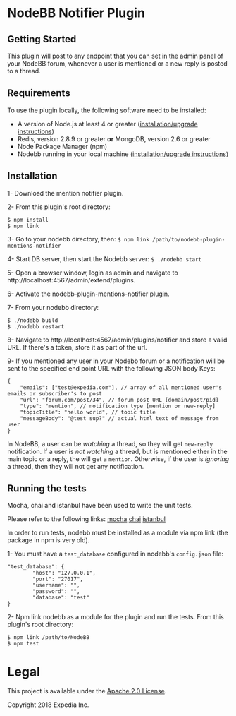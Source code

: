 # NodeBB Notifier Plugin

## Getting Started

This plugin will post to any endpoint that you can set in the admin panel of your NodeBB forum, whenever a user is mentioned or a new reply is posted to a thread.

## Requirements

To use the plugin locally, the following software need to be installed:

* A version of Node.js at least 4 or greater ([installation/upgrade instructions](https://github.com/nodesource/distributions))
* Redis, version 2.8.9 or greater **or** MongoDB, version 2.6 or greater
* Node Package Manager (npm)
* Nodebb running in your local machine ([installation/upgrade instructions](https://docs.nodebb.org/installing/os))

## Installation

1- Download the mention notifier plugin.

2- From this plugin's root directory:
```
$ npm install
$ npm link
```

3- Go to your nodebb directory, then:
`$ npm link /path/to/nodebb-plugin-mentions-notifier`

4- Start DB server, then start the Nodebb server:
`$ ./nodebb start`

5- Open a browser window, login as admin and navigate to http://localhost:4567/admin/extend/plugins.

6- Activate the nodebb-plugin-mentions-notifier plugin.

7- From your nodebb directory:
```
$ ./nodebb build
$ ./nodebb restart
```

8- Navigate to http://localhost:4567/admin/plugins/notifier and store a valid URL. If there's a token, store it as part of the url.

9- If you mentioned any user in your Nodebb forum or  a notification will be sent
   to the specified end point URL with the following JSON body Keys:
```
{
    "emails": ["test@expedia.com"], // array of all mentioned user's emails or subscriber's to post
    "url": "forum.com/post/34", // forum post URL [domain/post/pid]
    "type": "mention", // notification type [mention or new-reply]
    "topicTitle": "hello world", // topic title
    "messageBody": "@test sup?" // actual html text of message from user
}
```

In NodeBB, a user can be *watching* a thread, so they will get `new-reply` notification. If a user is *not watching* a thread, but is mentioned either in the main topic or a reply, the will get a `mention`. Otherwise, if the user is *ignoring* a thread, then they will not get any notification.

## Running the tests

Mocha, chai and istanbul have been used to write the unit tests.

Please refer to the following links:
[mocha](https://mochajs.org/)
[chai](http://chaijs.com/)
[istanbul](https://github.com/dwyl/learn-istanbul)

In order to run tests, nodebb must be installed as a module via npm link (the package in npm is very old).

1- You must have a `test_database` configured in nodebb's `config.json` file:
```
"test_database": {
        "host": "127.0.0.1",
        "port": "27017",
        "username": "",
        "password": "",
        "database": "test"
}
```

2- Npm link nodebb as a module for the plugin and run the tests. From this plugin's root directory:
```
$ npm link /path/to/NodeBB
$ npm test
```

# Legal
This project is available under the [Apache 2.0 License](http://www.apache.org/licenses/LICENSE-2.0.html).

Copyright 2018 Expedia Inc.
